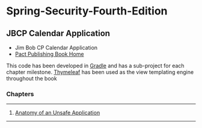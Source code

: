 # Spring-Security-Fourth-Edition

## JBCP Calendar Application

* Jim Bob CP Calendar Application
* [Pact Publishing Book Home](https://www.packtpub.com/application-development/spring-security-fourth-edition)

This code has been developed in [Gradle](http://gradle.org) and has a sub-project for each chapter milestone.
[Thymeleaf](https://www.thymeleaf.org/) has been used as the view templating engine throughout the book


### Chapters

***
1. [Anatomy of an Unsafe Application](chapter01/README.md)
***






